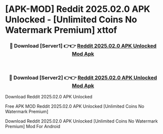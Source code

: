 # [APK-MOD] Reddit 2025.02.0 APK Unlocked - [Unlimited Coins No Watermark Premium] xttof



<div align="center">
<h3>🔴 Download [Server1] 👉👉 <a href="https://momento.my/?title=Reddit_2025.02.0_APK_Unlocked">Reddit 2025.02.0 APK Unlocked Mod Apk</a></h3><br>

<h3>🔴 Download [Server2] 👉👉 <a href="https://momento.my/?title=Reddit_2025.02.0_APK_Unlocked">Reddit 2025.02.0 APK Unlocked Mod Apk</a></h3>
</div>



Download Reddit 2025.02.0 APK Unlocked 

Free APK MOD Reddit 2025.02.0 APK Unlocked [Unlimited Coins No Watermark Premium]

Download Reddit 2025.02.0 APK Unlocked [Unlimited Coins No Watermark Premium] Mod For Android
